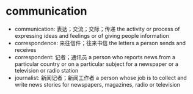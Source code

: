 # communication

- communication: 表达；交流；交际；传递 the activity or process of expressing ideas and feelings or of giving people information
- correspondence: 来往信件；往来书信 the letters a person sends and receives
- correspondent: 记者；通讯员 a person who reports news from a particular country or on a particular subject for a newspaper or a television or radio station
- journalist: 新闻记者；新闻工作者 a person whose job is to collect and write news stories for newspapers, magazines, radio or television

